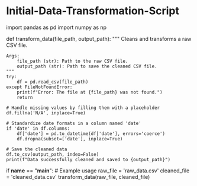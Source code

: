 # Initial-Data-Transformation-Script
import pandas as pd
import numpy as np

def transform_data(file_path, output_path):
    """
    Cleans and transforms a raw CSV file.

    Args:
        file_path (str): Path to the raw CSV file.
        output_path (str): Path to save the cleaned CSV file.
    """
    try:
        df = pd.read_csv(file_path)
    except FileNotFoundError:
        print(f"Error: The file at {file_path} was not found.")
        return
    
    # Handle missing values by filling them with a placeholder
    df.fillna('N/A', inplace=True)
    
    # Standardize date formats in a column named 'date'
    if 'date' in df.columns:
        df['date'] = pd.to_datetime(df['date'], errors='coerce')
        df.dropna(subset=['date'], inplace=True)
    
    # Save the cleaned data
    df.to_csv(output_path, index=False)
    print(f"Data successfully cleaned and saved to {output_path}")

if __name__ == "__main__":
    # Example usage
    raw_file = 'raw_data.csv'
    cleaned_file = 'cleaned_data.csv'
    transform_data(raw_file, cleaned_file)
